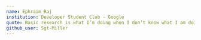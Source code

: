 ```yaml
---
name: Ephraim Raj
institution: Developer Student Club - Google
quote: Basic research is what I’m doing when I don’t know what I am doing.
github_user: Sgt-Miller
---
```

